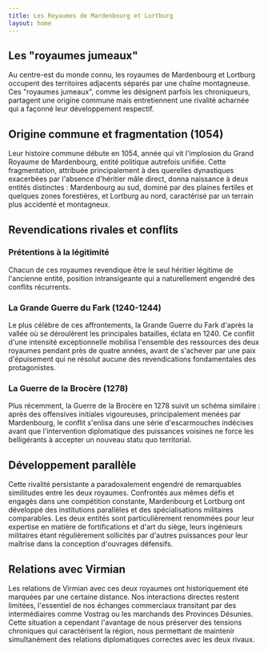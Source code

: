 ```yaml
---
title: Les Royaumes de Mardenbourg et Lortburg
layout: home
---
```


## Les "royaumes jumeaux"

Au centre-est du monde connu, les royaumes de Mardenbourg et Lortburg occupent des territoires adjacents séparés par une chaîne montagneuse. Ces "royaumes jumeaux", comme les désignent parfois les chroniqueurs, partagent une origine commune mais entretiennent une rivalité acharnée qui a façonné leur développement respectif.

## Origine commune et fragmentation (1054)

Leur histoire commune débute en 1054, année qui vit l'implosion du Grand Royaume de Mardenbourg, entité politique autrefois unifiée. Cette fragmentation, attribuée principalement à des querelles dynastiques exacerbées par l'absence d'héritier mâle direct, donna naissance à deux entités distinctes : Mardenbourg au sud, dominé par des plaines fertiles et quelques zones forestières, et Lortburg au nord, caractérisé par un terrain plus accidenté et montagneux.

## Revendications rivales et conflits

### Prétentions à la légitimité

Chacun de ces royaumes revendique être le seul héritier légitime de l'ancienne entité, position intransigeante qui a naturellement engendré des conflits récurrents.

### La Grande Guerre du Fark (1240-1244)

Le plus célèbre de ces affrontements, la Grande Guerre du Fark d'après la vallée où se déroulèrent les principales batailles, éclata en 1240. Ce conflit d'une intensité exceptionnelle mobilisa l'ensemble des ressources des deux royaumes pendant près de quatre années, avant de s'achever par une paix d'épuisement qui ne résolut aucune des revendications fondamentales des protagonistes.

### La Guerre de la Brocère (1278)

Plus récemment, la Guerre de la Brocère en 1278 suivit un schéma similaire : après des offensives initiales vigoureuses, principalement menées par Mardenbourg, le conflit s'enlisa dans une série d'escarmouches indécises avant que l'intervention diplomatique des puissances voisines ne force les belligérants à accepter un nouveau statu quo territorial.

## Développement parallèle

Cette rivalité persistante a paradoxalement engendré de remarquables similitudes entre les deux royaumes. Confrontés aux mêmes défis et engagés dans une compétition constante, Mardenbourg et Lortburg ont développé des institutions parallèles et des spécialisations militaires comparables. Les deux entités sont particulièrement renommées pour leur expertise en matière de fortifications et d'art du siège, leurs ingénieurs militaires étant régulièrement sollicités par d'autres puissances pour leur maîtrise dans la conception d'ouvrages défensifs.

## Relations avec Virmian

Les relations de Virmian avec ces deux royaumes ont historiquement été marquées par une certaine distance. Nos interactions directes restent limitées, l'essentiel de nos échanges commerciaux transitant par des intermédiaires comme Vostrag ou les marchands des Provinces Désunies. Cette situation a cependant l'avantage de nous préserver des tensions chroniques qui caractérisent la région, nous permettant de maintenir simultanément des relations diplomatiques correctes avec les deux rivaux.